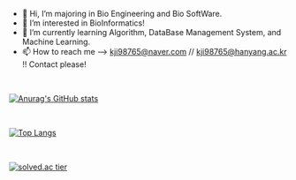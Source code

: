 - 👋 Hi, I’m majoring in Bio Engineering and Bio SoftWare.
- 👀 I’m interested in BioInformatics!
- 🌱 I’m currently learning Algorithm, DataBase Management System, and Machine Learning.
- 📫 How to reach me --> kji98765@naver.com // kji98765@hanyang.ac.kr !! Contact please!

<!---
kangjunseo/kangjunseo is a ✨ special ✨ repository because its `README.md` (this file) appears on your GitHub profile.
You can click the Preview link to take a look at your changes.
--->
<br/>

[![Anurag's GitHub stats](https://github-readme-stats.vercel.app/api?username=kangjunseo&show_icons=true&theme=dark)](https://github.com/anuraghazra/github-readme-stats)

<br/>

[![Top Langs](https://github-readme-stats.vercel.app/api/top-langs/?username=kangjunseo&layout=compact)](https://github.com/anuraghazra/github-readme-stats)

<br/>

[![solved.ac tier](http://mazassumnida.wtf/api/v2/generate_badge?boj=kji98765)](https://solved.ac/kji98765)
